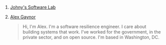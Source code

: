  1. [Johny's Software Lab](https://johnysswlab.com)
 2. [Alex Gaynor](https://alexgaynor.net/)
    
    > Hi, I'm Alex. I'm a software resilience engineer. I care about building systems that work. I've worked for the government, in the private sector, and on open source. I'm based in Washington, DC.
